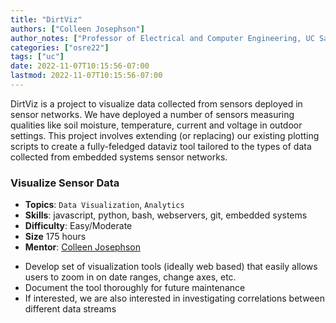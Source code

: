 ```yaml
---
title: "DirtViz"
authors: ["Colleen Josephson"]
author_notes: ["Professor of Electrical and Computer Engineering, UC Santa Cruz"]
categories: ["osre22"]
tags: ["uc"]
date: 2022-11-07T10:15:56-07:00
lastmod: 2022-11-07T10:15:56-07:00
---
```


DirtViz is a project to visualize data collected from
sensors deployed in sensor networks. We have deployed a number of
sensors measuring qualities like soil moisture, temperature, current
and voltage in outdoor settings. This project involves extending (or
replacing) our existing plotting scripts to create a fully-feledged
dataviz tool tailored to the types of data collected from embedded
systems sensor networks.

### Visualize Sensor Data

  * **Topics**: `Data Visualization`, `Analytics`
  * **Skills**:  javascript,  python, bash, webservers, git, embedded systems
  * **Difficulty**: Easy/Moderate
  * **Size** 175 hours
  * **Mentor**: [Colleen Josephson](mailto:cjosephson@ucsc.edu)

- Develop set of visualization tools (ideally web based) that easily allows users to zoom in on date ranges, change axes, etc.
- Document the tool thoroughly for future maintenance
- If interested, we are also interested in investigating correlations between different data streams
